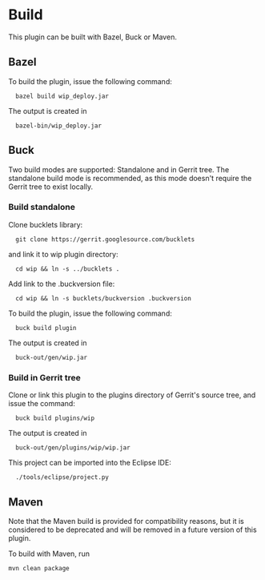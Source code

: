 Build
=====

This plugin can be built with Bazel, Buck or Maven.

Bazel
-----

To build the plugin, issue the following command:


```
  bazel build wip_deploy.jar
```

The output is created in


```
  bazel-bin/wip_deploy.jar
```

Buck
----

Two build modes are supported: Standalone and in Gerrit tree.
The standalone build mode is recommended, as this mode doesn't require
the Gerrit tree to exist locally.


### Build standalone

Clone bucklets library:

```
  git clone https://gerrit.googlesource.com/bucklets

```
and link it to wip plugin directory:

```
  cd wip && ln -s ../bucklets .
```

Add link to the .buckversion file:

```
  cd wip && ln -s bucklets/buckversion .buckversion
```

To build the plugin, issue the following command:


```
  buck build plugin
```

The output is created in

```
  buck-out/gen/wip.jar
```

### Build in Gerrit tree

Clone or link this plugin to the plugins directory of Gerrit's source
tree, and issue the command:

```
  buck build plugins/wip
```

The output is created in

```
  buck-out/gen/plugins/wip/wip.jar
```

This project can be imported into the Eclipse IDE:

```
  ./tools/eclipse/project.py
```

Maven
-----

Note that the Maven build is provided for compatibility reasons, but
it is considered to be deprecated and will be removed in a future
version of this plugin.

To build with Maven, run

```
mvn clean package
```
